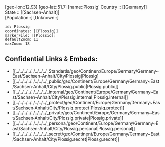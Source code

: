 ﻿---
location: [51.7,12.93] 
mapzoom: [7,12] 
mapmarker: city 
type: City
tags:
- geo/City


SpocWebEntityId: 33414
isDeleted: false
confidential: public

---
[geo-lon::12.93] 
[geo-lat::51.7] 
[name::Plossig] 
Country :: [[Germany]]  
State :: [[Sachsen-Anhalt]]  
[Population::] 
[Unknown::] 


```leaflet
id: Plossig
coordinates: [[Plossig]] 
markerFile: [[Plossig]] 
defaultZoom: 11 
maxZoom: 18
```


## Confidential Links & Embeds: 
- [[../../../../../../../../_Standards/geo/Continent/Europe/Germany/Germany~East/Sachsen-Anhalt/City/Plossig|Plossig]] 
- [[../../../../../../../../_public/geo/Continent/Europe/Germany/Germany~East/Sachsen-Anhalt/City/Plossig.public|Plossig.public]] 
- [[../../../../../../../../_internal/geo/Continent/Europe/Germany/Germany~East/Sachsen-Anhalt/City/Plossig.internal|Plossig.internal]] 
- [[../../../../../../../../_protect/geo/Continent/Europe/Germany/Germany~East/Sachsen-Anhalt/City/Plossig.protect|Plossig.protect]] 
- [[../../../../../../../../_private/geo/Continent/Europe/Germany/Germany~East/Sachsen-Anhalt/City/Plossig.private|Plossig.private]] 
- [[../../../../../../../../_personal/geo/Continent/Europe/Germany/Germany~East/Sachsen-Anhalt/City/Plossig.personal|Plossig.personal]] 
- [[../../../../../../../../_secret/geo/Continent/Europe/Germany/Germany~East/Sachsen-Anhalt/City/Plossig.secret|Plossig.secret]] 
